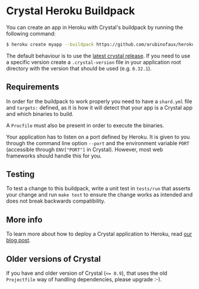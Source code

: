 # Crystal Heroku Buildpack

You can create an app in Heroku with Crystal's buildpack by running the
following command:

```bash
$ heroku create myapp --buildpack https://github.com/arubinofaux/heroku-buildpack-crystal.git
```

The default behaviour is to use the [latest crystal release](https://github.com/crystal-lang/crystal/releases/latest).
If you need to use a specific version create a `.crystal-version` file in your
application root directory with the version that should be used (e.g. `0.32.1`).

## Requirements

In order for the buildpack to work properly you need to have a `shard.yml` file
and `targets:` defined, as it is how it will detect that your app is a Crystal app
and which binaries to build.

A `Procfile` must also be present in order to execute the binaries.

Your application has to listen on a port defined by Heroku. It is given to you
through the command line option `--port` and the environment variable `PORT`
(accessible through `ENV["PORT"]` in Crystal). However, most web frameworks
should handle this for you.

## Testing

To test a change to this buildpack, write a unit test in `tests/run` that asserts your change and
run `make test` to ensure the change works as intended and does not break backwards compatibility.

## More info

To learn more about how to deploy a Crystal application to Heroku, read
[our blog post](http://crystal-lang.org/2016/05/26/heroku-buildpack.html).

## Older versions of Crystal

If you have and older version of Crystal (`<= 0.9`), that uses the old
`Projectfile` way of handling dependencies, please upgrade :-).
